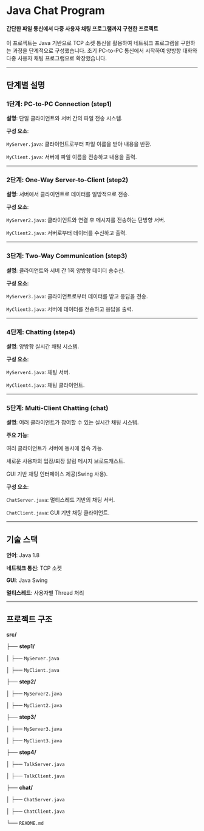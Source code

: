 # Java Chat Program
#### 간단한 파일 통신에서 다중 사용자 채팅 프로그램까지 구현한 프로젝트
이 프로젝트는 Java 기반으로 TCP 소켓 통신을 활용하여 네트워크 프로그램을 구현하는 과정을 단계적으로 구성했습니다. 초기 PC-to-PC 통신에서 시작하여 양방향 대화와 다중 사용자 채팅 프로그램으로 확장했습니다.

---

## 단계별 설명
### 1단계: PC-to-PC Connection (step1)

**설명**: 단일 클라이언트와 서버 간의 파일 전송 시스템.

**구성 요소**:

`MyServer.java`: 클라이언트로부터 파일 이름을 받아 내용을 반환.

`MyClient.java`: 서버에 파일 이름을 전송하고 내용을 출력.

---

### 2단계: One-Way Server-to-Client (step2)

**설명**: 서버에서 클라이언트로 데이터를 일방적으로 전송.

**구성 요소**:

`MyServer2.java`: 클라이언트와 연결 후 메시지를 전송하는 단방향 서버.

`MyClient2.java`: 서버로부터 데이터를 수신하고 출력.

---

### 3단계: Two-Way Communication (step3)

**설명**: 클라이언트와 서버 간 1회 양방향 데이터 송수신.

**구성 요소**:

`MyServer3.java`: 클라이언트로부터 데이터를 받고 응답을 전송.

`MyClient3.java`: 서버에 데이터를 전송하고 응답을 출력.

---

### 4단계: Chatting (step4)

**설명**: 양방향 실시간 채팅 시스템.

**구성 요소**:

`MyServer4.java`: 채팅 서버.

`MyClient4.java`: 채팅 클라이언트.

---

### 5단계: Multi-Client Chatting (chat)

**설명**: 여러 클라이언트가 참여할 수 있는 실시간 채팅 시스템.

**주요 기능**:

여러 클라이언트가 서버에 동시에 접속 가능.

새로운 사용자의 입장/퇴장 알림 메시지 브로드캐스트.

GUI 기반 채팅 인터페이스 제공(Swing 사용).

**구성 요소**:

`ChatServer.java`: 멀티스레드 기반의 채팅 서버.

`ChatClient.java`: GUI 기반 채팅 클라이언트.


---

## 기술 스택

**언어**: Java 1.8

**네트워크 통신**: TCP 소켓

**GUI**: Java Swing

**멀티스레드**: 사용자별 Thread 처리


---

## 프로젝트 구조

**src/**

├── **step1/**                

│   ├── `MyServer.java`      

│   ├── `MyClient.java`     

├── **step2/**                

│   ├── `MyServer2.java`    

│   ├── `MyClient2.java`   

├── **step3/**                 

│   ├── `MyServer3.java`    

│   ├── `MyClient3.java`   

├── **step4/**              

│   ├── `TalkServer.java`    

│   ├── `TalkClient.java`    

├── **chat/**                 

│   ├── `ChatServer.java`  

│   ├── `ChatClient.java`    

└── `README.md`             

